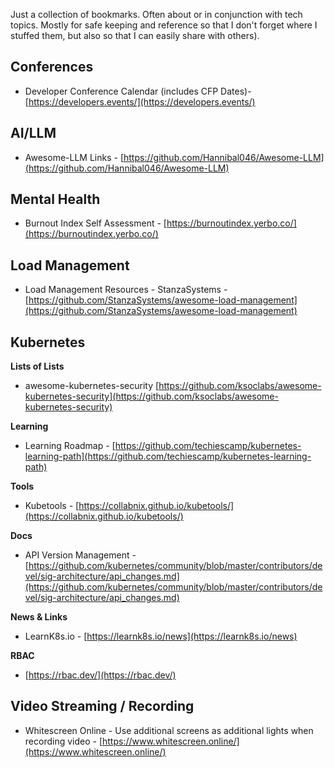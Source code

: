 Just a collection of bookmarks. Often about or in conjunction with tech topics. Mostly for safe keeping and reference so that I don't forget where I stuffed them, but also so that I can easily share with others). 

## Conferences  
- Developer Conference Calendar (includes CFP Dates)- [https://developers.events/](https://developers.events/)  

## AI/LLM  
- Awesome-LLM Links - [https://github.com/Hannibal046/Awesome-LLM](https://github.com/Hannibal046/Awesome-LLM)  

## Mental Health
- Burnout Index Self Assessment - [https://burnoutindex.yerbo.co/](https://burnoutindex.yerbo.co/)

## Load Management
- Load Management Resources - StanzaSystems - [https://github.com/StanzaSystems/awesome-load-management](https://github.com/StanzaSystems/awesome-load-management)

## Kubernetes
**Lists of Lists** 
- awesome-kubernetes-security [https://github.com/ksoclabs/awesome-kubernetes-security](https://github.com/ksoclabs/awesome-kubernetes-security)

**Learning**
- Learning Roadmap - [https://github.com/techiescamp/kubernetes-learning-path](https://github.com/techiescamp/kubernetes-learning-path)

**Tools**
- Kubetools - [https://collabnix.github.io/kubetools/](https://collabnix.github.io/kubetools/)

**Docs**
- API Version Management - [https://github.com/kubernetes/community/blob/master/contributors/devel/sig-architecture/api_changes.md](https://github.com/kubernetes/community/blob/master/contributors/devel/sig-architecture/api_changes.md)

**News & Links**
- LearnK8s.io - [https://learnk8s.io/news](https://learnk8s.io/news)

**RBAC**
- [https://rbac.dev/](https://rbac.dev/)

## Video Streaming / Recording
- Whitescreen Online - Use additional screens as additional lights when recording video - [https://www.whitescreen.online/](https://www.whitescreen.online/)